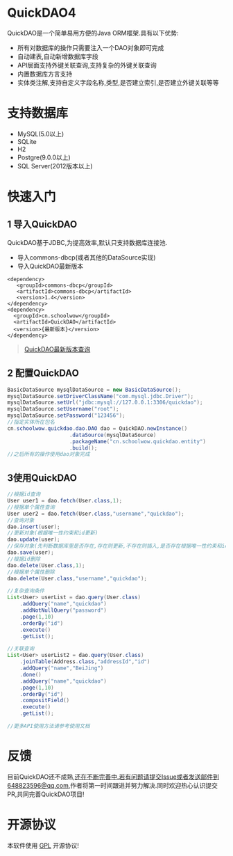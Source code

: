 # QuickDAO4

QuickDAO是一个简单易用方便的Java ORM框架.具有以下优势:

* 所有对数据库的操作只需要注入一个DAO对象即可完成
* 自动建表,自动新增数据库字段
* API层面支持外键关联查询,支持复杂的外键关联查询
* 内置数据库方言支持
* 实体类注解,支持自定义字段名称,类型,是否建立索引,是否建立外键关联等等

# 支持数据库

* MySQL(5.0以上)
* SQLite
* H2
* Postgre(9.0.0以上)
* SQL Server(2012版本以上)

# 快速入门

## 1 导入QuickDAO
QuickDAO基于JDBC,为提高效率,默认只支持数据库连接池.

* 导入commons-dbcp(或者其他的DataSource实现)
* 导入QuickDAO最新版本
```
<dependency>
   <groupId>commons-dbcp</groupId>
   <artifactId>commons-dbcp</artifactId>
   <version>1.4</version>
</dependency>
<dependency>
  <groupId>cn.schoolwow</groupId>
  <artifactId>QuickDAO</artifactId>
  <version>{最新版本}</version>
</dependency>
```

> [QuickDAO最新版本查询](https://search.maven.org/search?q=a:QuickDAO)

## 2 配置QuickDAO
```java
BasicDataSource mysqlDataSource = new BasicDataSource();
mysqlDataSource.setDriverClassName("com.mysql.jdbc.Driver");
mysqlDataSource.setUrl("jdbc:mysql://127.0.0.1:3306/quickdao");
mysqlDataSource.setUsername("root");
mysqlDataSource.setPassword("123456");
//指定实体所在包名
cn.schoolwow.quickdao.dao.DAO dao = QuickDAO.newInstance()
                    .dataSource(mysqlDataSource)
                    .packageName("cn.schoolwow.quickdao.entity")
                    .build();
//之后所有的操作使用dao对象完成
```

## 3使用QuickDAO

```java
//根据id查询
User user1 = dao.fetch(User.class,1);
//根据单个属性查询
User user2 = dao.fetch(User.class,"username","quickdao");
//查询对象
dao.insert(user);
//更新对象(根据唯一性约束和id更新)
dao.update(user);
//保存对象(先判断数据库里是否存在,存在则更新,不存在则插入,是否存在根据唯一性约束和id判断)
dao.save(user);
//根据id删除
dao.delete(User.class,1);
//根据单个属性删除
dao.delete(User.class,"username","quickdao");

//复杂查询条件
List<User> userList = dao.query(User.class)
    .addQuery("name","quickdao")
    .addNotNullQuery("password")
    .page(1,10)
    .orderBy("id")
    .execute()
    .getList();

//关联查询
List<User> userList2 = dao.query(User.class)
    .joinTable(Address.class,"addressId","id")
    .addQuery("name","BeiJing")
    .done()
    .addQuery("name","quickdao")
    .page(1,10)
    .orderBy("id")
    .compositField()
    .execute()
    .getList();

//更多API使用方法请参考使用文档
```

# 反馈

目前QuickDAO还不成熟,还在不断完善中.若有问题请提交Issue或者发送邮件到648823596@qq.com,作者将第一时间跟进并努力解决.同时欢迎热心认识提交PR,共同完善QuickDAO项目!

# 开源协议
本软件使用 [GPL](http://www.gnu.org/licenses/gpl-3.0.html) 开源协议!